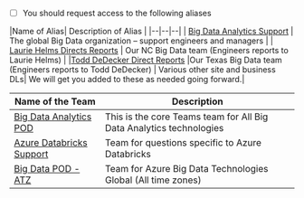 - [ ] You should request access to the following aliases



|Name of Alias| Description of Alias | 
|--|--|--|
| [Big Data Analytics Support](mailto:hadoopsupport@microsoft.com) | The global Big Data organization – support engineers and managers | 
| [Laurie Helms Directs Reports](mailto:lauriehdir@microsoft.com) | Our NC Big Data team (Engineers reports to Laurie Helms) | 
|[Todd DeDecker Direct Reports](mailto:tdirs@microsoft.com) |Our Texas Big Data team (Engineers reports to Todd DeDecker) |
Various other site and business DLs| We will get you added to these as needed going forward.|

|Name of the Team|Description|
|--|--|
|[Big Data Analytics POD](https://teams.microsoft.com/l/team/19%3a7cef0a9bac9e49fbb9393249478baa75%40thread.skype/conversations?groupId=d6c5d9c8-f14e-4cb6-a79a-1874c3b84cb6&tenantId=72f988bf-86f1-41af-91ab-2d7cd011db47)|This is the core Teams team for All Big Data Analytics technologies|
|[Azure Databricks Support](https://teams.microsoft.com/l/team/19%3a9b4e9783b02f4ffba54baff443cdf18c%40thread.skype/conversations?groupId=6dcaeca8-c680-408a-b1ec-b97755233914&tenantId=72f988bf-86f1-41af-91ab-2d7cd011db47)| Team for questions specific to Azure Databricks|
|[Big Data POD - ATZ](https://teams.microsoft.com/l/team/19%3adbb2c68d01df42cd88f6306330d1d4c3%40thread.skype/conversations?groupId=1f72a2c4-5887-4c80-b3e0-2abbac19e874&tenantId=72f988bf-86f1-41af-91ab-2d7cd011db47)|Team for Azure Big Data Technologies Global (All time zones)|



